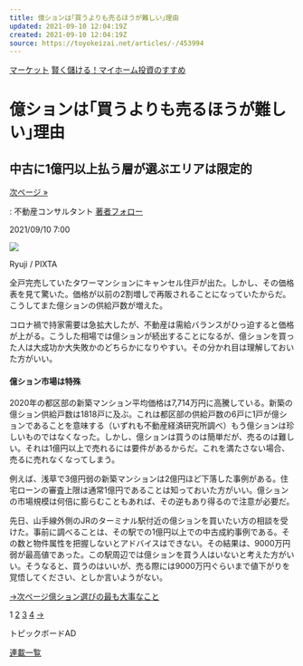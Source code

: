 ```yaml
---
title: 億ションは｢買うよりも売るほうが難しい｣理由
updated: 2021-09-10 12:04:19Z
created: 2021-09-10 12:04:19Z
source: https://toyokeizai.net/articles/-/453994
---
```


[マーケット](https://toyokeizai.net/list/genre/market)
[賢く儲ける！マイホーム投資のすすめ](https://toyokeizai.net/category/myhome-investment)

# 億ションは｢買うよりも売るほうが難しい｣理由

## 中古に1億円以上払う層が選ぶエリアは限定的

 [次ページ »](https://toyokeizai.net/articles/-/453994?page=2)

  : 不動産コンサルタント    [著者フォロー](https://id.toyokeizai.net/fm/?author_id=3706&author_name=%E6%B2%96+%E6%9C%89%E4%BA%BA&referer=%2Farticles%2F-%2F453994)

2021/09/10 7:00

![](https://tk.ismcdn.jp/mwimgs/c/b/1140/img_cb9435d751cf3a8607db9d71fd9216481005604.jpg)

Ryuji / PIXTA

全戸完売していたタワーマンションにキャンセル住戸が出た。しかし、その価格表を見て驚いた。価格が以前の2割増しで再販されることになっていたからだ。こうしてまた億ションの供給戸数が増えた。

コロナ禍で持家需要は急拡大したが、不動産は需給バランスがひっ迫すると価格が上がる。こうした相場では億ションが続出することになるが、億ションを買った人は大成功か大失敗かのどちらかになりやすい。その分かれ目は理解しておいた方がいい。

#### 億ション市場は特殊

2020年の都区部の新築マンション平均価格は7,714万円に高騰している。新築の億ション供給戸数は1818戸に及ぶ。これは都区部の供給戸数の6戸に1戸が億ションであることを意味する（いずれも不動産経済研究所調べ）もう億ションは珍しいものではなくなった。しかし、億ションは買うのは簡単だが、売るのは難しい。それは1億円以上で売れるには要件があるからだ。これを満たさない場合、売るに売れなくなってしまう。

例えば、浅草で3億円弱の新築マンションは2億円ほど下落した事例がある。住宅ローンの審査上限は通常1億円であることは知っておいた方がいい。億ションの市場規模は何倍に膨らむこともあれば、その逆もあり得るので注意が必要だ。

先日、山手線外側のJRのターミナル駅付近の億ションを買いたい方の相談を受けた。事前に調べることは、その駅での1億円以上での中古成約事例である。その数と物件属性を把握しないとアドバイスはできない。その結果は、9000万円弱が最高値であった。この駅周辺では億ションを買う人はいないと考えた方がいい。そうなると、買うのはいいが、売る際には9000万円ぐらいまで値下がりを覚悟してください、としか言いようがない。

[→次ページ億ション選びの最も大事なこと](https://toyokeizai.net/articles/-/453994?page=2)

 1  [2](https://toyokeizai.net/articles/-/453994?page=2)  [3](https://toyokeizai.net/articles/-/453994?page=3)  [4](https://toyokeizai.net/articles/-/453994?page=4)  [→](https://toyokeizai.net/articles/-/453994?page=2)

トピックボードAD

[連載一覧](https://toyokeizai.net/list/columns)